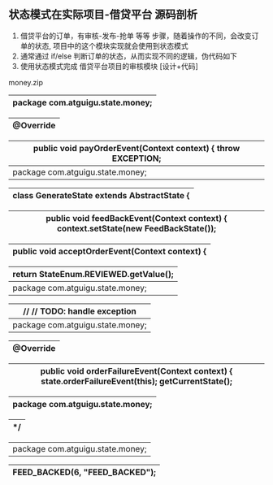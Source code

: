 ## 状态模式在实际项目-借贷平台 源码剖析

1.  借贷平台的订单，有审核-发布-抢单 等等 步骤，随着操作的不同，会改变订单的状态, 项目中的这个模块实现就会使用到状态模式
2.  通常通过 if/else 判断订单的状态，从而实现不同的逻辑，伪代码如下
3.  使用状态模式完成 借贷平台项目的审核模块 [设计+代码]

money.zip

| package com.atguigu.state.money; |
| --- |

| @Override |
| --- |

| public void payOrderEvent(Context context) { throw EXCEPTION; |
| --- |
| package com.atguigu.state.money; |

| class GenerateState extends AbstractState { |
| --- |

| public void feedBackEvent(Context context) { context.setState(new FeedBackState()); |
| --- |

| public void acceptOrderEvent(Context context) { |
| --- |

| return StateEnum.REVIEWED.getValue(); |
| --- |
| package com.atguigu.state.money; |

| // // TODO: handle exception |
| --- |
| package com.atguigu.state.money; |

| @Override |
| --- |

| public void orderFailureEvent(Context context) { state.orderFailureEvent(this); getCurrentState(); |
| --- |

| package com.atguigu.state.money; |
| --- |

| */ |
| --- |

|  |
| --- |
| package com.atguigu.state.money; |

| FEED_BACKED(6, &quot;FEED_BACKED&quot;); |
| --- |
